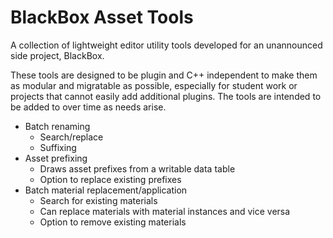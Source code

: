 # BlackBox Asset Tools

A collection of lightweight editor utility tools developed for an unannounced side project, BlackBox.

These tools are designed to be plugin and C++ independent to make them as modular and migratable as possible, especially for student work or projects that cannot easily add additional plugins.
The tools are intended to be added to over time as needs arise.

- Batch renaming
  - Search/replace
  - Suffixing
- Asset prefixing
  - Draws asset prefixes from a writable data table
  - Option to replace existing prefixes
- Batch material replacement/application
  - Search for existing materials
  - Can replace materials with material instances and vice versa
  - Option to remove existing materials
